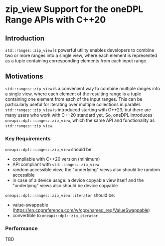 # zip_view Support for the oneDPL Range APIs with C++20

## Introduction
`std::ranges::zip_view` is powerful utility enables developers to combine two or more ranges into a single view,
where each element is represented as a tuple containing corresponding elements from each input range.

## Motivations
`std::ranges::zip_view` is a convenient way to combine multiple ranges into a single view, where each element of
the resulting range is a tuple containing one element from each of the input ranges. This can be particularly
useful for iterating over multiple collections in parallel. `std::ranges::zip_view` is introduced starting with C++23,
but there are many users who work with C++20 standard yet. So, oneDPL introduces `oneapi::dpl::ranges::zip_view`,
which the same API and functionality as `std::ranges::zip_view`.

### Key Requirements
`oneapi::dpl::ranges::zip_view` should be:
- compilable with C++20 version (minimum)
- API compliant with `std::ranges::zip_view`
- random accessible view; the "underlying" views also should be random accessible
- in case of a device usage: a device copyable view itself and the "underlying" views also should be device copyable
  
`oneapi::dpl::ranges::zip_view::iterator` should be:
- value-swappable (https://en.cppreference.com/w/cpp/named_req/ValueSwappable)
- convertible to `oneapi::dpl::zip_iterator`

### Performance
TBD
